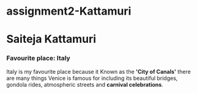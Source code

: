 # assignment2-Kattamuri
# Saiteja Kattamuri
### Favourite place: Italy

Italy is my favourite place because it Known
as the **'City of Canals'** there are many things Venice is famous for including its beautiful bridges, gondola rides, atmospheric streets and **carnival celebrations**.